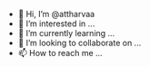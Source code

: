 - 👋 Hi, I’m @attharvaa
- 👀 I’m interested in ...
- 🌱 I’m currently learning ...
- 💞️ I’m looking to collaborate on ...
- 📫 How to reach me ...

<!---
attharvaa/attharvaa is a ✨ special ✨ repository because its `README.md` (this file) appears on your GitHub profile.
You can click the Preview link to take a look at your changes.
--->
